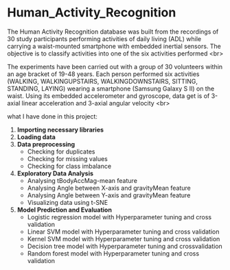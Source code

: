 # Human_Activity_Recognition
The Human Activity Recognition database was built from the recordings of 30 study participants performing activities of daily living (ADL) while carrying a waist-mounted smartphone with embedded inertial sensors. The objective is to classify activities into one of the six activities performed <br\>

The experiments have been carried out with a group of 30 volunteers within an age bracket of 19-48 years. Each person performed six activities (WALKING, WALKINGUPSTAIRS, WALKINGDOWNSTAIRS, SITTING, STANDING, LAYING) wearing a smartphone (Samsung Galaxy S II) on the waist. Using its embedded accelerometer and gyroscope, data get is of  3-axial linear acceleration and 3-axial angular velocity  <br\>


what I have done in this project: 
1. **Importing necessary libraries** 
2. **Loading data** 
3. **Data preprocessing** 
    - Checking for duplicates 
    - Checking for missing values  
    -  Checking for class imbalance  
4. **Exploratory Data Analysis**  
    -  Analysing tBodyAccMag-mean feature  
    -  Analysing Angle between X-axis and gravityMean feature  
    -  Analysing Angle between Y-axis and gravityMean feature 
    -  Visualizing data using t-SNE 
5. **Model Prediction and Evaluation** 
    -  Logistic regression model with Hyperparameter tuning and cross validation   
    -  Linear SVM model with Hyperparameter tuning and cross validation  
    -  Kernel SVM model with Hyperparameter tuning and cross validation  
    -  Decision tree model with Hyperparameter tuning and crossvalidation 
    -  Random forest model with Hyperparameter tuning and cross validation  
